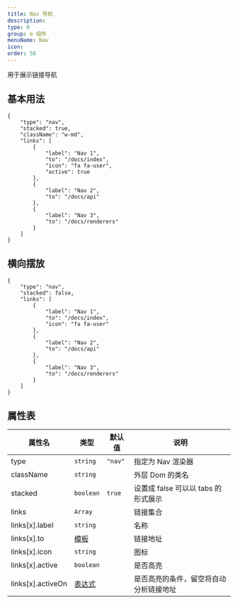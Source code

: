 ```yaml
---
title: Nav 导航
description:
type: 0
group: ⚙ 组件
menuName: Nav
icon:
order: 58
---
```


用于展示链接导航

## 基本用法

```schema:height="300" scope="body"
{
    "type": "nav",
    "stacked": true,
    "className": "w-md",
    "links": [
        {
            "label": "Nav 1",
            "to": "/docs/index",
            "icon": "fa fa-user",
            "active": true
        },
        {
            "label": "Nav 2",
            "to": "/docs/api"
        },
        {
            "label": "Nav 3",
            "to": "/docs/renderers"
        }
    ]
}
```

## 横向摆放

```schema:height="300" scope="body"
{
    "type": "nav",
    "stacked": false,
    "links": [
        {
            "label": "Nav 1",
            "to": "/docs/index",
            "icon": "fa fa-user"
        },
        {
            "label": "Nav 2",
            "to": "/docs/api"
        },
        {
            "label": "Nav 3",
            "to": "/docs/renderers"
        }
    ]
}
```

## 属性表

| 属性名            | 类型                             | 默认值  | 说明                                   |
| ----------------- | -------------------------------- | ------- | -------------------------------------- |
| type              | `string`                         | `"nav"` | 指定为 Nav 渲染器                      |
| className         | `string`                         |         | 外层 Dom 的类名                        |
| stacked           | `boolean`                        | `true`  | 设置成 false 可以以 tabs 的形式展示    |
| links             | `Array`                          |         | 链接集合                               |
| links[x].label    | `string`                         |         | 名称                                   |
| links[x].to       | [模板](../concepts/template)     |         | 链接地址                               |
| links[x].icon     | `string`                         |         | 图标                                   |
| links[x].active   | `boolean`                        |         | 是否高亮                               |
| links[x].activeOn | [表达式](../concepts/expression) |         | 是否高亮的条件，留空将自动分析链接地址 |
